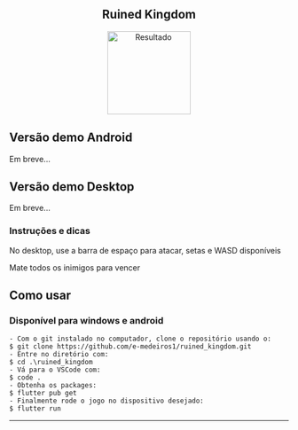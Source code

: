 <h2 align="center"> Ruined Kingdom </h2>  


<p align="center">
      <img src="https://user-images.githubusercontent.com/73318684/190868934-b904ceff-46ee-4cf5-b796-151fb8d1e484.png" width="150" alt="Resultado"/>
</p>


<h2> Versão demo Android </h2>  

Em breve...

<h2> Versão demo Desktop </h2>  

<p> Em breve... </p>

<h3> Instruções e dicas </h3>

No desktop, use a barra de espaço para atacar, setas e WASD disponíveis  

Mate todos os inimigos para vencer
 


<h2> Como usar </h2>
<h3> Disponível para windows e android </h3>

   ```
   - Com o git instalado no computador, clone o repositório usando o:
   $ git clone https://github.com/e-medeiros1/ruined_kingdom.git 
   - Entre no diretório com:
   $ cd .\ruined_kingdom
   - Vá para o VSCode com: 
   $ code .
   - Obtenha os packages:
   $ flutter pub get  
   - Finalmente rode o jogo no dispositivo desejado:
   $ flutter run  
   ```

   ---  
